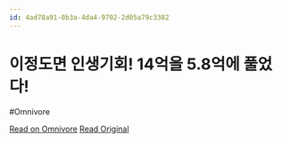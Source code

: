 ```yaml
---
id: 4ad78a91-0b3a-4da4-9702-2d05a79c3382
---
```


# 이정도면 인생기회! 14억을 5.8억에 풀었다!
#Omnivore

[Read on Omnivore](https://omnivore.app/me/https-youtube-com-watch-v-n-9-t-dl-yki-a-rc-18f70f33b81)
[Read Original](https://youtube.com/watch?v=n9tDLYkiARc)

